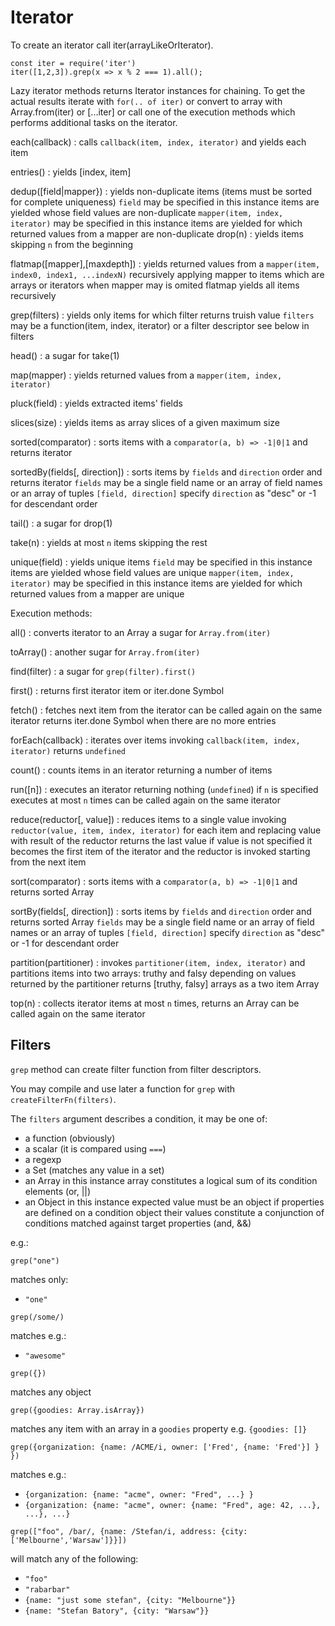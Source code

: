 Iterator
========

To create an iterator call iter(arrayLikeOrIterator).

```
const iter = require('iter')
iter([1,2,3]).grep(x => x % 2 === 1).all();
```


Lazy iterator methods returns Iterator instances for chaining.
To get the actual results iterate with `for(.. of iter)` or convert to array with Array.from(iter)
or [...iter] or call one of the execution methods which performs additional tasks on the iterator.

each(callback)        : calls `callback(item, index, iterator)` and yields each item

entries()             : yields [index, item]

dedup([field|mapper}) : yields non-duplicate items (items must be sorted for complete uniqueness)
                        `field` may be specified in this instance items are yielded whose field
                        values are non-duplicate 
                        `mapper(item, index, iterator)` may be specified in this instance items
                        are yielded for which returned values from a mapper are non-duplicate
drop(n)               : yields items skipping `n` from the beginning

flatmap([mapper],[maxdepth])
                      : yields returned values from a `mapper(item, index0, index1, ...indexN)` 
                        recursively applying mapper to items which are arrays or iterators
                        when mapper may is omited flatmap yields all items recursively

grep(filters)         : yields only items for which filter returns truish value
                        `filters` may be a function(item, index, iterator) or a filter descriptor
                        see below in filters

head()                : a sugar for take(1)

map(mapper)           : yields returned values from a `mapper(item, index, iterator)`

pluck(field)          : yields extracted items' fields

slices(size)          : yields items as array slices of a given maximum size

sorted(comparator)    : sorts items with a `comparator(a, b) => -1|0|1` and returns iterator

sortedBy(fields[, direction]) : sorts items by `fields` and `direction` order and returns iterator
                                `fields` may be a single field name or an array of field names
                                or an array of tuples `[field, direction]`
                              specify `direction` as "desc" or -1 for descendant order

tail()                : a sugar for drop(1)

take(n)               : yields at most `n` items skipping the rest

unique(field)         : yields unique items
                        `field` may be specified in this instance items are yielded whose field
                        values are unique
                        `mapper(item, index, iterator)` may be specified in this instance items
                        are yielded for which returned values from a mapper are unique

Execution methods:

all()                       : converts iterator to an Array a sugar for `Array.from(iter)`

toArray()                   : another sugar for `Array.from(iter)`

find(filter)                : a sugar for `grep(filter).first()`

first()                     : returns first iterator item or iter.done Symbol

fetch()                     : fetches next item from the iterator
                              can be called again on the same iterator
                              returns iter.done Symbol when there are no more entries

forEach(callback)           : iterates over items invoking `callback(item, index, iterator)`
                              returns `undefined`

count()                     : counts items in an iterator returning a number of items

run([n])                    : executes an iterator returning nothing (`undefined`)
                              if `n` is specified executes at most `n` times
                              can be called again on the same iterator

reduce(reductor[, value])   : reduces items to a single value invoking
                              `reductor(value, item, index, iterator)`
                              for each item and replacing value with result of the reductor
                              returns the last value
                              if value is not specified it becomes the first item of the iterator and the reductor is
                              invoked starting from the next item

sort(comparator)            : sorts items with a `comparator(a, b) => -1|0|1` and returns sorted Array

sortBy(fields[, direction]) : sorts items by `fields` and `direction` order and returns sorted Array
                              `fields` may be a single field name or an array of field names
                              or an array of tuples `[field, direction]`
                              specify `direction` as "desc" or -1 for descendant order

partition(partitioner)      : invokes `partitioner(item, index, iterator)` and partitions items into
                              two arrays: truthy and falsy depending on values returned by the partitioner
                              returns [truthy, falsy] arrays as a two item Array

top(n)                      : collects iterator items at most `n` times, returns an Array
                              can be called again on the same iterator


Filters
-------

`grep` method can create filter function from filter descriptors.

You may compile and use later a function for `grep` with `createFilterFn(filters)`.

The `filters` argument describes a condition, it may be one of:

- a function (obviously)
- a scalar (it is compared using `===`)
- a regexp
- a Set (matches any value in a set)
- an Array
  in this instance array constitutes a logical sum of its condition elements (or, ||)
- an Object
  in this instance expected value must be an object
  if properties are defined on a condition object their values constitute a conjunction
  of conditions matched against target properties (and, &&)


e.g.:

```
grep("one")
```

matches only:

- `"one"`


```
grep(/some/)
```

matches e.g.:

- `"awesome"`


```
grep({})
```

matches any object


```
grep({goodies: Array.isArray})
```

matches any item with an array in a `goodies` property e.g. `{goodies: []}`


```
grep({organization: {name: /ACME/i, owner: ['Fred', {name: 'Fred'}] } })
```

matches e.g.:

- `{organization: {name: "acme", owner: "Fred", ...} }`
- `{organization: {name: "acme", owner: {name: "Fred", age: 42, ...}, ...}, ...}`


 `grep(["foo", /bar/, {name: /Stefan/i, address: {city: ['Melbourne','Warsaw']}}])`

 will match any of the following:

 - `"foo"`
 - `"rabarbar"`
 - `{name: "just some stefan", {city: "Melbourne"}}`
 - `{name: "Stefan Batory", {city: "Warsaw"}}`

